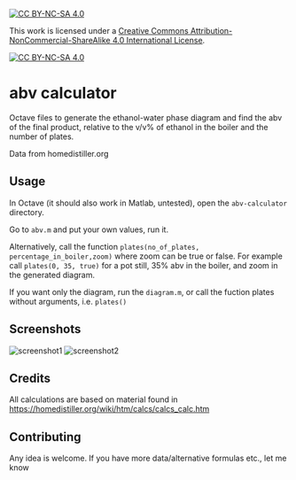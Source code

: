 [![CC BY-NC-SA 4.0][cc-by-nc-sa-shield]][cc-by-nc-sa]

This work is licensed under a
[Creative Commons Attribution-NonCommercial-ShareAlike 4.0 International License][cc-by-nc-sa].

[![CC BY-NC-SA 4.0][cc-by-nc-sa-image]][cc-by-nc-sa]

[cc-by-nc-sa]: http://creativecommons.org/licenses/by-nc-sa/4.0/
[cc-by-nc-sa-image]: https://licensebuttons.net/l/by-nc-sa/4.0/88x31.png
[cc-by-nc-sa-shield]: https://img.shields.io/badge/License-CC%20BY--NC--SA%204.0-lightgrey.svg

# abv calculator

Octave files to generate the ethanol-water phase diagram and find the abv of the final product, relative to the v/v% of ethanol in the boiler and the number of plates.

Data from homedistiller.org

## Usage
In Octave (it should also work in Matlab, untested), open the `abv-calculator` directory.

Go to `abv.m` and put your own values, run it. 

Alternatively, call the function `plates(no_of_plates, percentage_in_boiler,zoom)` where zoom can be true or false.
For example call `plates(0, 35, true)` for a pot still, 35% abv in the boiler, and zoom in the generated diagram.

If you want only the diagram, run the `diagram.m`, or call the fuction plates without arguments, i.e. `plates()`

## Screenshots
![screenshot1](https://user-images.githubusercontent.com/34687500/223664154-abe19ec5-777b-4fa9-82e0-0d6f92d8111c.png)
![screenshot2](https://user-images.githubusercontent.com/34687500/223664182-100b1a36-16df-4bd8-8398-a9667a500906.png)

## Credits
All calculations are based on material found in https://homedistiller.org/wiki/htm/calcs/calcs_calc.htm

## Contributing
Any idea is welcome. If you have more data/alternative formulas etc., let me know
